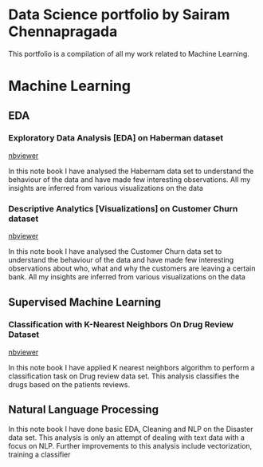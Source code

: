 # Data Science portfolio by Sairam Chennapragada     


 
 
This portfolio is a compilation of all my work related to Machine Learning. 

# Machine Learning      

## EDA     
   
  
### Exploratory Data Analysis [EDA] on Haberman dataset    
[nbviewer](https://nbviewer.jupyter.org/github/ram-ch/MachineLearning/blob/master/Notebooks/Exploratory%20Data%20Analysis%20on%20Haberman%20Dataset.ipynb)


In this note book I have analysed the Habernam data set to understand the behaviour of the data and have made few interesting observations. All my insights are inferred from various visualizations on the data


### Descriptive Analytics [Visualizations] on Customer Churn dataset    
[nbviewer](https://nbviewer.jupyter.org/github/ram-ch/MachineLearning/blob/master/Notebooks/Exploratory%20Data%20Analysis%20on%20Customer%20Churn%20Dataset.ipynb)


In this note book I have analysed the Customer Churn data set to understand the behaviour of the data and have made few interesting observations about who, what and why the customers are leaving a certain bank. All my insights are inferred from various visualizations on the data


## Supervised Machine Learning

### Classification with K-Nearest Neighbors On Drug Review Dataset        
[nbviewer](https://nbviewer.jupyter.org/github/ram-ch/MachineLearning/blob/master/Notebooks/Classification_with_KNN_On_Drug_Review_Dataset.ipynb)        

In this note book I have applied K nearest neighbors algorithm to perform a classification task on Drug review data set. This analysis classifies the drugs based on the patients reviews.       


## Natural Language Processing     

In this note book I have done basic EDA, Cleaning and NLP on the Disaster data set. This analysis is only an attempt of dealing with text data with a focus on NLP. Further improvements to this analysis include vectorization, training a classifier    



